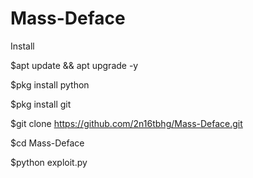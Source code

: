 # Mass-Deface




Install

$apt update && apt upgrade -y

$pkg install python

$pkg install git 

$git clone https://github.com/2n16tbhg/Mass-Deface.git

$cd Mass-Deface

$python exploit.py



~~~your Deface File.~~(eg. deface.html)

